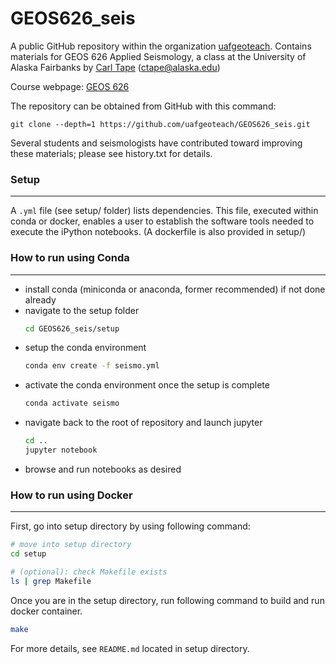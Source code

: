 # GEOS626_seis

A public GitHub repository within the organization
[uafgeoteach](https://github.com/uafgeoteach). Contains materials for GEOS 626 Applied Seismology, a class at the University of Alaska Fairbanks by [Carl Tape](https://sites.google.com/alaska.edu/carltape/) ([ctape@alaska.edu](mailto:ctape@alaska.edu))

Course webpage: [GEOS 626](https://sites.google.com/alaska.edu/carltape/home/teaching/aseis)  

The repository can be obtained from GitHub with this command:
```
git clone --depth=1 https://github.com/uafgeoteach/GEOS626_seis.git
```

Several students and seismologists have contributed toward improving these materials; please see history.txt for details.

### Setup
---
A `.yml` file (see setup/ folder) lists dependencies. This file, executed within conda or docker, enables a user to establish the software tools needed to execute the iPython notebooks. (A dockerfile is also provided in setup/)

### How to run using Conda
---

- install conda (miniconda or anaconda, former recommended) if not done already
- navigate to the setup folder
  ```bash
  cd GEOS626_seis/setup
  ```
- setup the conda environment
  ```bash
  conda env create -f seismo.yml
  ```
- activate the conda environment once the setup is complete
  ```bash
  conda activate seismo
  ```
- navigate back to the root of repository and launch jupyter
  ```bash
  cd ..
  jupyter notebook
  ```
- browse and run notebooks as desired


### How to run using Docker
---

First, go into setup directory by using following command:

```bash
# move into setup directory
cd setup

# (optional): check Makefile exists 
ls | grep Makefile
```


Once you are in the setup directory, run following command to build and run docker container.

``` bash
make
```

For more details, see `README.md` located in setup directory.